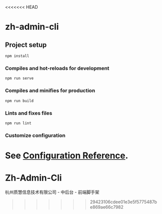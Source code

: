 <<<<<<< HEAD
# zh-admin-cli

## Project setup
```
npm install
```

### Compiles and hot-reloads for development
```
npm run serve
```

### Compiles and minifies for production
```
npm run build
```

### Lints and fixes files
```
npm run lint
```

### Customize configuration
See [Configuration Reference](https://cli.vuejs.org/config/).
=======
# Zh-Admin-Cli
杭州质慧信息技术有限公司 - 中后台 - 前端脚手架
>>>>>>> 29423106cdee01e3e5f5775487be869ae66c7982
